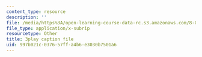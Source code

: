 ```yaml
---
content_type: resource
description: ''
file: /media/https%3A/open-learning-course-data-rc.s3.amazonaws.com/8-01sc-classical-mechanics-fall-2016/997b021c037657ffa4b6e3030b7501a6_xtpW7fw8s34.vtt
file_type: application/x-subrip
resourcetype: Other
title: 3play caption file
uid: 997b021c-0376-57ff-a4b6-e3030b7501a6
---
```

